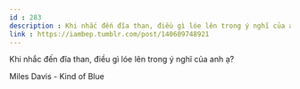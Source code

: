 ```yaml
---
id : 283
description : Khi nhắc đến đĩa than, điều gì lóe lên trong ý nghĩ của anh ạ?
link : https://iambep.tumblr.com/post/140609748921
---
```


Khi nhắc đến đĩa than, điều gì lóe lên trong ý nghĩ của anh ạ?

Miles Davis - Kind of Blue